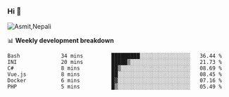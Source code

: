 ### Hi 👋

![Asmit,Nepali](https://media.giphy.com/media/L8K62iTDkzGX6/giphy.gif)
<!--
**asmit99nepali/asmit99nepali** is a ✨ _special_ ✨ repository because its `README.md` (this file) appears on your GitHub profile.

Here are some ideas to get you started:

- 🔭 I’m currently working on ...
- 🌱 I’m currently learning ...
- 👯 I’m looking to collaborate on ...
- 🤔 I’m looking for help with ...
- 💬 Ask me about ...
- 📫 How to reach me: ...
- 😄 Pronouns: ...
- ⚡ Fun fact: ...
-->


📊 **Weekly development breakdown**
<!--START_SECTION:waka-->

```text
Bash             34 mins         █████████░░░░░░░░░░░░░░░░   36.44 %
INI              20 mins         █████▒░░░░░░░░░░░░░░░░░░░   21.73 %
C#               8 mins          ██▒░░░░░░░░░░░░░░░░░░░░░░   08.69 %
Vue.js           8 mins          ██░░░░░░░░░░░░░░░░░░░░░░░   08.45 %
Docker           6 mins          █▓░░░░░░░░░░░░░░░░░░░░░░░   07.16 %
PHP              5 mins          █▒░░░░░░░░░░░░░░░░░░░░░░░   05.49 %
```

<!--END_SECTION:waka-->

